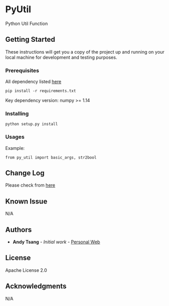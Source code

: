 # PyUtil

Python Util Function

## Getting Started

These instructions will get you a copy of the project up and running on your local machine for development and testing purposes.

### Prerequisites

All dependency listed [here](<DEPENDENCY LINK>)

```
pip install -r requirements.txt
```
Key dependency version:
numpy >= 1.14

### Installing

```
python setup.py install
```

### Usages
Example:
```
from py_util import basic_args, str2bool
```

## Change Log
Please check from [here](<CHANGELOG LINK>)

## Known Issue
N/A

## Authors

* **Andy Tsang** - *Initial work* - [Personal Web](https://andytsangchun.github.io/)

## License

Apache License 2.0

## Acknowledgments
N/A
